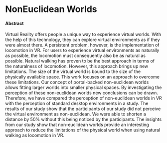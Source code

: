 # NonEuclidean Worlds

#### Abstract

Virtual Reality offers people a unique way to experience virtual worlds.
With the help of this technology, they can explore virtual environments as if they were almost there.
A persistent problem, however, is the implementation of locomotion in VR.
For users to experience virtual environments as naturally as possible, the locomotion must consequently also be as natural as possible.
Natural walking has proven to be the best approach in terms of the naturalness of locomotion.
However, this approach brings up new limitations.
The size of the virtual world is bound to the size of the physically available space.
This work focuses on an approach to overcome these limitations.
Our concept of portal-backed non-euclidean worlds allows fitting larger worlds into smaller physical spaces.
By investigating the perception of these non-euclidean worlds new conclusions can be drawn.
Therefore, we have compared the perception of non-euclidean worlds in VR with the perception of standard desktop environments in a study.
The results of our study show that the participants of our study did not perceive the virtual environment as non-euclidean.
We were able to shorten a distance by 50% without this being noticed by the participants.
The insights from our study show that non-euclidean worlds provide an interesting approach to reduce the limitations of the physical world when using natural walking as locomotion in VR.


